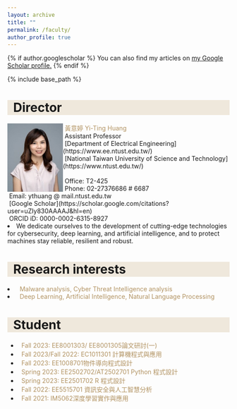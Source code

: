```yaml
---
layout: archive
title: ""
permalink: /faculty/
author_profile: true
---
```


{% if author.googlescholar %}
  You can also find my articles on <u><a href="{{author.googlescholar}}">my Google Scholar profile</a>.</u>
{% endif %}

{% include base_path %}


<!-- Director -->
<h1 style= "background:#efe8dc">&nbsp; Director</h1>

<img src="/images/Yi-ting2.jpg" align="left" width="25%" height="25%"/>
   <font color="#b29362"> &nbsp;黃意婷 Yi-Ting Huang</font><br>
   &nbsp;Assistant Professor<br>
   &nbsp;[Department of Electrical Engineering](https://www.ee.ntust.edu.tw/)<br>
   &nbsp;[National Taiwan University of Science and Technology](https://www.ntust.edu.tw/)<br><br>
   &nbsp;Office: T2-425<br>
   &nbsp;Phone: 02-27376686 # 6687<br>   
   &nbsp;Email: ythuang @ mail.ntust.edu.tw<br>
   &nbsp;[Google Scholar](https://scholar.google.com/citations?user=uZIy830AAAAJ&hl=en)<br>
   &nbsp;ORCID iD: 0000-0002-6315-8927<br>
   

<li>
  <font bold>We dedicate ourselves to the development of cutting-edge technologies for cybersecurity, deep learning, and       artificial intelligence, and to protect machines stay reliable, resilient and robust.</font><br>
</li>
<h1 style= "background:#efe8dc">&nbsp; Research interests</h1>
<li><font color="#b29362">&nbsp;&nbsp;Malware analysis, Cyber Threat Intelligence analysis</font></li>
<li><font color="#b29362">&nbsp;&nbsp;Deep Learning, Artificial Intelligence, Natural Language Processing</font></li>

<!-- Student -->
<h1 style= "background:#efe8dc">&nbsp; Student</h1>
<ul>
  <li><font color="#b29362">&nbsp;&nbsp;Fall 2023: EE8001303/ EE8001305論文研討(一)</font></li>
  <li><font color="#b29362">&nbsp;&nbsp;Fall 2023/Fall 2022: EC1011301 計算機程式與應用</font></li>
  <li><font color="#b29362">&nbsp;&nbsp;Fall 2023: EE1008701物件導向程式設計</font></li>
  <li><font color="#b29362">&nbsp;&nbsp;Spring 2023: EE2502702/AT2502701 Python 程式設計</font></li>
  <li><font color="#b29362">&nbsp;&nbsp;Spring 2023: EE2501702	 R 程式設計</font></li>
  <li><font color="#b29362">&nbsp;&nbsp;Fall 2022: EE5515701 資訊安全與人工智慧分析</font></li>
  <li><font color="#b29362">&nbsp;&nbsp;Fall 2021: IM5062深度學習實作與應用</font></li>
</ul>
